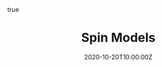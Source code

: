 ---
title: Spin Models
summary: Heisenberg model. Heisenberg chain. Magnons. Antiferromagnets. Symmetry breaking. Spin wave theory.
authors: [Austen Lamacraft]
tags: []
categories: []
date: "2020-10-20T10:00:00Z"
date_end: "2020-10-20T11:30:00Z"
publishDate: "2020-10-01T22:30:00Z"
all_day: false
slides: spin-models
math: true
menu:
  tqm-lectures:
    parent: Lectures
    weight: 4
---